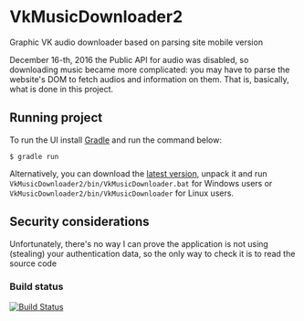 # VkMusicDownloader2
Graphic VK audio downloader based on parsing site mobile version

December 16-th, 2016 the Public API for audio was disabled, so downloading music became more complicated: you may have to parse the website's DOM to fetch audios and information on them. That is, basically, what is done in this project.

## Running project

To run the UI install [Gradle](https://gradle.org/install/) and run the command below:

    $ gradle run
    
Alternatively, you can download the [latest version](https://downloads.ginzburg.ws/VkMusicDownloader2.zip), unpack it and run `VkMusicDownloader2/bin/VkMusicDownloader.bat` for Windows users or `VkMusicDownloader2/bin/VkMusicDownloader` for Linux users.

## Security considerations

Unfortunately, there's no way I can prove the application is not using (stealing) your authentication data, so the only way to check it is to read the source code

### Build status
[![Build Status](https://travis-ci.org/ginz/VkMusicDownloader2.png)](https://travis-ci.org/ginz/VkMusicDownloader2)
